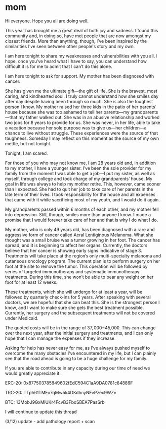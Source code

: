 # mom
Hi everyone. Hope you all are doing well. 

This year has brought me a great deal of both joy and sadness. I found this community and, in doing so, have met people that are now amongst my closest friends. More than anything, though, I’ve been inspired by the similarities I’ve seen between other people's story and my own. 

I am here tonight to share my weaknesses and vulnerabilities with you all. I hope, once you’ve heard what I have to say, you can understand how difficult it is for me to admit that I can’t do this alone. 

I am here tonight to ask for support. My mother has been diagnosed with cancer. 

She has given me the ultimate gift—the gift of life. She is the bravest, most caring, and kindhearted soul. I truly cannot understand how she smiles day after day despite having been through so much. She is also the toughest person I know. My mother raised her three kids in the patio of her parents’ house because she was too ashamed to tell her parents—my grandparents—that my father walked out. She was in an abusive relationship and worked two jobs for 8 years to provide for us. She was never, in her life, able to take a vacation because her sole purpose was to give us—her children—a chance to live without struggle. These experiences were the source of that toughness. 
Someday I may reflect on this moment as the source of my own mettle, but not tonight. 

Tonight, I am scared. 

For those of you who may not know me, I am 28 years old and, in addition to my mother, I have a younger sister. I’ve been the sole provider for my family from the moment I was able to get a job—I put my sister, as well as myself, through college and took charge of my grandparents’ house. My goal in life was always to help my mother retire. This, however, came sooner than I expected. She had to quit her job to take care of her parents in the late term of their lives. I took responsibility for the house and all expenses that came with it while sacrificing most of my youth, and I would do it again. 

My grandparents passed within 6 months of each other, and my mother fell into depression. Still, though, smiles more than anyone I know. I made a promise that I would forever take care of her and that is why I do what I do. 

My mother, who is only 49 years old, has been diagnosed with a rare and aggressive form of cancer called Acral Lentiginous Melanoma. What she thought was a small bruise was a tumor growing in her foot. The cancer has spread, and it is beginning to affect her organs. Currently, the doctors believe that her cancer is showing early signs indicative of stage 3. Treatments will take place at the region’s only multi-specialty melanoma and cutaneous oncology program. The current plan is to perform surgery on her foot at the site to remove the tumor. This operation will be followed by series of targeted immunotherapy and systematic immunotherapy treatments. During this time, she won’t be able to bear any weight on her foot for at least 12 weeks. 

These treatments, which she will undergo for at least a year, will be followed by quarterly check-ins for 5 years. After speaking with several doctors, we are hopeful that she can beat this. She is the strongest person I know, and I want to make sure she gets the best treatment possible. Currently, her surgery and the subsequent treatments will not be covered under Medicaid. 

The quoted costs will be in the range of $37,000-$45,000. This can change over the next year, after the initial surgery and treatments, and I can only hope that I can manage the expenses if they increase. 

Asking for help has never easy for me, as I’ve always pushed myself to overcome the many obstacles I’ve encountered in my life, but I can plainly see that the road ahead is going to be a huge challenge for my family.

If you are able to contribute in any capacity during our time of need we would greatly appreciate it. 

ERC-20: 0x877503785849602fEdC594C1aA9DA0781c84886F

TRC-20: TTph61TMEx7qMw5k4DKdhnyNFvPzex9WZv

BTC: 13MobJ9GxMiUKr4FcvB3FboSBEA7PasSrb


I will continue to update this thread



(3/12) update - add pathology report + scan
